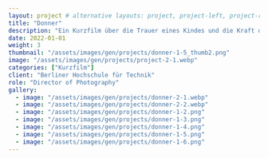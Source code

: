 ```yaml
---
layout: project # alternative layouts: project, project-left, project-right, project-top
title: "Donner"
description: "Ein Kurzfilm über die Trauer eines Kindes und die Kraft der Fantasie."
date: 2022-01-01
weight: 3
thumbnail: "/assets/images/gen/projects/donner-1-5_thumb2.png"
image: "/assets/images/gen/projects/project-2-1.webp"
categories: ["Kurzfilm"]
client: "Berliner Hochschule für Technik"
role: "Director of Photography"
gallery:
  - image: "/assets/images/gen/projects/donner-2-1.webp"
  - image: "/assets/images/gen/projects/donner-2-2.webp"
  - image: "/assets/images/gen/projects/donner-1-2.png"
  - image: "/assets/images/gen/projects/donner-1-3.png"
  - image: "/assets/images/gen/projects/donner-1-4.png"
  - image: "/assets/images/gen/projects/donner-1-5.png"
  - image: "/assets/images/gen/projects/donner-1-6.png"
---
```



